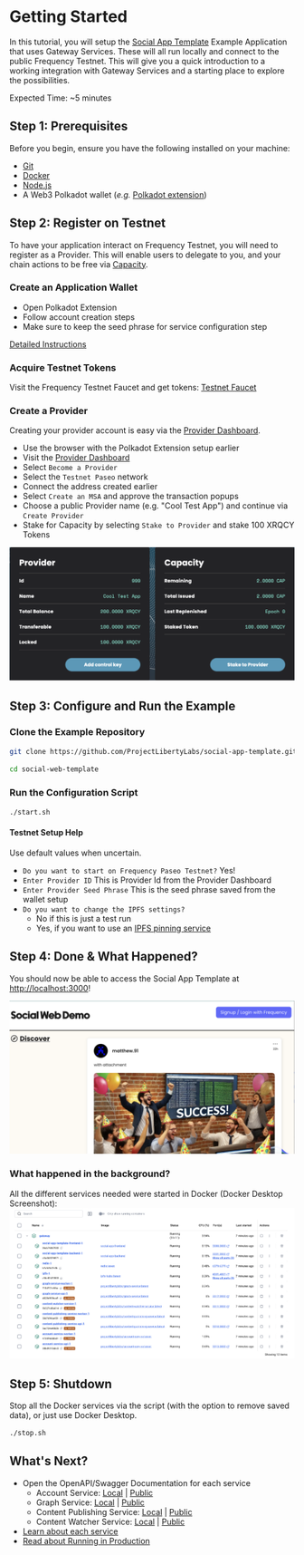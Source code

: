 # Getting Started

In this tutorial, you will setup the [Social App Template](https://github.com/ProjectLibertyLabs/social-app-template) Example Application that uses Gateway Services.
These will all run locally and connect to the public Frequency Testnet.
This will give you a quick introduction to a working integration with Gateway Services and a starting place to explore the possibilities.

Expected Time: ~5 minutes

## Step 1: Prerequisites

Before you begin, ensure you have the following installed on your machine:

- [Git](https://git-scm.com)
- [Docker](https://www.docker.com)
- [Node.js](https://nodejs.org)
- A Web3 Polkadot wallet (_e.g._ [Polkadot extension](https://polkadot.js.org/extension/))

## Step 2: Register on Testnet

To have your application interact on Frequency Testnet, you will need to register as a Provider.
This will enable users to delegate to you, and your chain actions to be free via [Capacity](https://docs.frequency.xyz/Tokenomics/ProviderIncentives.html).

### Create an Application Wallet

- Open Polkadot Extension
- Follow account creation steps
- Make sure to keep the seed phrase for service configuration step

[Detailed Instructions](https://support.polkadot.network/support/solutions/articles/65000098878-how-to-create-a-polkadot-account)

### Acquire Testnet Tokens

Visit the Frequency Testnet Faucet and get tokens: [Testnet Faucet](https://faucet.testnet.frequency.xyz/)

### Create a Provider

Creating your provider account is easy via the [Provider Dashboard](https://provider.frequency.xyz/).

- Use the browser with the Polkadot Extension setup earlier
- Visit the [Provider Dashboard](https://provider.frequency.xyz/)
- Select `Become a Provider`
- Select the `Testnet Paseo` network
- Connect the address created earlier
- Select `Create an MSA` and approve the transaction popups
- Choose a public Provider name (e.g. "Cool Test App") and continue via `Create Provider`
- Stake for Capacity by selecting `Stake to Provider` and stake 100 XRQCY Tokens

![Provider Dashboard Example](./Provider-Dashboard.png)

## Step 3: Configure and Run the Example

### Clone the Example Repository

```sh
git clone https://github.com/ProjectLibertyLabs/social-app-template.git
```

```sh
cd social-web-template
```

### Run the Configuration Script

```sh
./start.sh
```

#### Testnet Setup Help

Use default values when uncertain.

- `Do you want to start on Frequency Paseo Testnet?` Yes!
- `Enter Provider ID` This is Provider Id from the Provider Dashboard
- `Enter Provider Seed Phrase` This is the seed phrase saved from the wallet setup
- `Do you want to change the IPFS settings?`
  - No if this is just a test run
  - Yes, if you want to use an [IPFS pinning service](https://docs.ipfs.tech/how-to/work-with-pinning-services/#use-a-third-party-pinning-service)

## Step 4: Done & What Happened?

You should now be able to access the Social App Template at [http://localhost:3000](http://localhost:3000)!

![SAT Screenshot](./sat-success.png)

### What happened in the background?

All the different services needed were started in Docker (Docker Desktop Screenshot):
![Docker Desktop Screenshot](./DockerDesktop.png)

## Step 5: Shutdown

Stop all the Docker services via the script (with the option to remove saved data), or just use Docker Desktop.

```sh
./stop.sh
```

## What's Next?

- Open the OpenAPI/Swagger Documentation for each service
  - Account Service: [Local](http://localhost:3013/docs/swagger) | [Public](https://projectlibertylabs.github.io/gateway/account/)
  - Graph Service: [Local](http://localhost:3012/docs/swagger) | [Public](https://projectlibertylabs.github.io/gateway/graph/)
  - Content Publishing Service: [Local](http://localhost:3010/docs/swagger) | [Public](https://projectlibertylabs.github.io/gateway/content-publishing/)
  - Content Watcher Service: [Local](http://localhost:3011/docs/swagger) | [Public](https://projectlibertylabs.github.io/gateway/content-watcher/)
- [Learn about each service](../Build/README.md)
- [Read about Running in Production](../Run/README.md)
